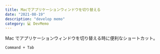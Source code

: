 ```yaml
---
title: Macでアプリケーションウィンドウを切り替える
date: "2021-08-19"
description: "develop memo"
category: 💻 DevMemo
---
```


Mac でアプリケーションウィンドウを切り替える時に便利なショートカット。

```
Command + Tab
```
